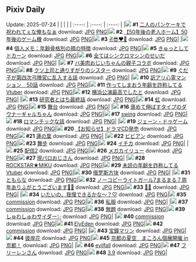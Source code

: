 ## Pixiv Daily
Update: 2025-07-24
|      |      |      |
| :----: | :----: | :----: |
|![](https://pixiv.microyu.workers.dev/c/240x480/img-master/img/2025/07/23/00/00/24/133004369_p0_master1200.jpg) **#1** [二人のパンケーキで祝われてぇな俺もなぁ](https://www.pixiv.net/artworks/133004369) download: [JPG](https://pixiv.microyu.workers.dev/img-original/img/2025/07/23/00/00/24/133004369_p0.jpg) [PNG](https://pixiv.microyu.workers.dev/img-original/img/2025/07/23/00/00/24/133004369_p0.png)|![](https://pixiv.microyu.workers.dev/c/240x480/img-master/img/2025/07/22/19/53/35/132993574_p0_master1200.jpg) **#2** [【50年後の老人ホーム】50年後のゲーム機](https://www.pixiv.net/artworks/132993574) download: [JPG](https://pixiv.microyu.workers.dev/img-original/img/2025/07/22/19/53/35/132993574_p0.jpg) [PNG](https://pixiv.microyu.workers.dev/img-original/img/2025/07/22/19/53/35/132993574_p0.png)|![](https://pixiv.microyu.workers.dev/c/240x480/img-master/img/2025/07/22/00/03/31/132969295_p0_master1200.jpg) **#3** [✌️😎❤️‍🔥](https://www.pixiv.net/artworks/132969295) download: [JPG](https://pixiv.microyu.workers.dev/img-original/img/2025/07/22/00/03/31/132969295_p0.jpg) [PNG](https://pixiv.microyu.workers.dev/img-original/img/2025/07/22/00/03/31/132969295_p0.png)|
|![](https://pixiv.microyu.workers.dev/c/240x480/img-master/img/2025/07/22/06/00/03/132976919_p0_master1200.jpg) **#4** [個人メモ：年齢骨格別の頬の特徴](https://www.pixiv.net/artworks/132976919) download: [JPG](https://pixiv.microyu.workers.dev/img-original/img/2025/07/22/06/00/03/132976919_p0.jpg) [PNG](https://pixiv.microyu.workers.dev/img-original/img/2025/07/22/06/00/03/132976919_p0.png)|![](https://pixiv.microyu.workers.dev/c/240x480/img-master/img/2025/07/22/00/03/10/132969272_p0_master1200.jpg) **#5** [きゅっとしてドカーン](https://www.pixiv.net/artworks/132969272) download: [JPG](https://pixiv.microyu.workers.dev/img-original/img/2025/07/22/00/03/10/132969272_p0.jpg) [PNG](https://pixiv.microyu.workers.dev/img-original/img/2025/07/22/00/03/10/132969272_p0.png)|![](https://pixiv.microyu.workers.dev/c/240x480/img-master/img/2025/07/23/00/31/04/133005940_p0_master1200.jpg) **#6** [全てはシンクロマシンのせいだ](https://www.pixiv.net/artworks/133005940) download: [JPG](https://pixiv.microyu.workers.dev/img-original/img/2025/07/23/00/31/04/133005940_p0.jpg) [PNG](https://pixiv.microyu.workers.dev/img-original/img/2025/07/23/00/31/04/133005940_p0.png)|
|![](https://pixiv.microyu.workers.dev/c/240x480/img-master/img/2025/07/23/00/01/23/133004577_p0_master1200.jpg) **#7** [バ美肉おじいちゃんの親子コラボ](https://www.pixiv.net/artworks/133004577) download: [JPG](https://pixiv.microyu.workers.dev/img-original/img/2025/07/23/00/01/23/133004577_p0.jpg) [PNG](https://pixiv.microyu.workers.dev/img-original/img/2025/07/23/00/01/23/133004577_p0.png)|![](https://pixiv.microyu.workers.dev/c/240x480/img-master/img/2025/07/22/19/03/26/132992600_p0_master1200.jpg) **#8** [クソ上司と通りすがりのシスター](https://www.pixiv.net/artworks/132992600) download: [JPG](https://pixiv.microyu.workers.dev/img-original/img/2025/07/22/19/03/26/132992600_p0.jpg) [PNG](https://pixiv.microyu.workers.dev/img-original/img/2025/07/22/19/03/26/132992600_p0.png)|![](https://pixiv.microyu.workers.dev/c/240x480/img-master/img/2025/07/23/00/10/35/133005086_p0_master1200.jpg) **#9** [ぐだ子が第四次弓陣営に乱入する話](https://www.pixiv.net/artworks/133005086) download: [JPG](https://pixiv.microyu.workers.dev/img-original/img/2025/07/23/00/10/35/133005086_p0.jpg) [PNG](https://pixiv.microyu.workers.dev/img-original/img/2025/07/23/00/10/35/133005086_p0.png)|
|![](https://pixiv.microyu.workers.dev/c/240x480/img-master/img/2025/07/22/15/46/05/132987357_p0_master1200.jpg) **#10** [訳アリ心霊マンション　50話](https://www.pixiv.net/artworks/132987357) download: [JPG](https://pixiv.microyu.workers.dev/img-original/img/2025/07/22/15/46/05/132987357_p0.jpg) [PNG](https://pixiv.microyu.workers.dev/img-original/img/2025/07/22/15/46/05/132987357_p0.png)|![](https://pixiv.microyu.workers.dev/c/240x480/img-master/img/2025/07/22/21/16/54/132997577_p0_master1200.jpg) **#11** [作ってしまおう年齢を詐称してるVtuber](https://www.pixiv.net/artworks/132997577) download: [JPG](https://pixiv.microyu.workers.dev/img-original/img/2025/07/22/21/16/54/132997577_p0.jpg) [PNG](https://pixiv.microyu.workers.dev/img-original/img/2025/07/22/21/16/54/132997577_p0.png)|![](https://pixiv.microyu.workers.dev/c/240x480/img-master/img/2025/07/22/17/56/25/132990289_p0_master1200.jpg) **#12** [横浜公演最高でしたと](https://www.pixiv.net/artworks/132990289) download: [JPG](https://pixiv.microyu.workers.dev/img-original/img/2025/07/22/17/56/25/132990289_p0.jpg) [PNG](https://pixiv.microyu.workers.dev/img-original/img/2025/07/22/17/56/25/132990289_p0.png)|
|![](https://pixiv.microyu.workers.dev/c/240x480/img-master/img/2025/07/22/12/06/51/132982969_p0_master1200.jpg) **#13** [研究者とはち最終話](https://www.pixiv.net/artworks/132982969) download: [JPG](https://pixiv.microyu.workers.dev/img-original/img/2025/07/22/12/06/51/132982969_p0.jpg) [PNG](https://pixiv.microyu.workers.dev/img-original/img/2025/07/22/12/06/51/132982969_p0.png)|![](https://pixiv.microyu.workers.dev/c/240x480/img-master/img/2025/07/22/10/25/53/132981067_p0_master1200.jpg) **#14** [虹](https://www.pixiv.net/artworks/132981067) download: [JPG](https://pixiv.microyu.workers.dev/img-original/img/2025/07/22/10/25/53/132981067_p0.jpg) [PNG](https://pixiv.microyu.workers.dev/img-original/img/2025/07/22/10/25/53/132981067_p0.png)|![](https://pixiv.microyu.workers.dev/c/240x480/img-master/img/2025/07/22/10/32/45/132981180_p0_master1200.jpg) **#15** [舞台](https://www.pixiv.net/artworks/132981180) download: [JPG](https://pixiv.microyu.workers.dev/img-original/img/2025/07/22/10/32/45/132981180_p0.jpg) [PNG](https://pixiv.microyu.workers.dev/img-original/img/2025/07/22/10/32/45/132981180_p0.png)|
|![](https://pixiv.microyu.workers.dev/c/240x480/img-master/img/2025/07/23/00/00/11/133004280_p0_master1200.jpg) **#16** [褒めて伸ばすタイプのダウナーギャルちゃん](https://www.pixiv.net/artworks/133004280) download: [JPG](https://pixiv.microyu.workers.dev/img-original/img/2025/07/23/00/00/11/133004280_p0.jpg) [PNG](https://pixiv.microyu.workers.dev/img-original/img/2025/07/23/00/00/11/133004280_p0.png)|![](https://pixiv.microyu.workers.dev/c/240x480/img-master/img/2025/07/22/10/34/29/132981212_p0_master1200.jpg) **#17** [swing](https://www.pixiv.net/artworks/132981212) download: [JPG](https://pixiv.microyu.workers.dev/img-original/img/2025/07/22/10/34/29/132981212_p0.jpg) [PNG](https://pixiv.microyu.workers.dev/img-original/img/2025/07/22/10/34/29/132981212_p0.png)|![](https://pixiv.microyu.workers.dev/c/240x480/img-master/img/2025/07/22/00/00/09/132968751_p0_master1200.jpg) **#18** [ロマンチックな話](https://www.pixiv.net/artworks/132968751) download: [JPG](https://pixiv.microyu.workers.dev/img-original/img/2025/07/22/00/00/09/132968751_p0.jpg) [PNG](https://pixiv.microyu.workers.dev/img-original/img/2025/07/22/00/00/09/132968751_p0.png)|
|![](https://pixiv.microyu.workers.dev/c/240x480/img-master/img/2025/07/22/00/00/22/132968862_p0_master1200.jpg) **#19** [ジェーン・ドゥゲーム](https://www.pixiv.net/artworks/132968862) download: [JPG](https://pixiv.microyu.workers.dev/img-original/img/2025/07/22/00/00/22/132968862_p0.jpg) [PNG](https://pixiv.microyu.workers.dev/img-original/img/2025/07/22/00/00/22/132968862_p0.png)|![](https://pixiv.microyu.workers.dev/c/240x480/img-master/img/2025/07/23/00/01/21/133004573_p0_master1200.jpg) **#20** [【お知らせ】ドラマCD発売](https://www.pixiv.net/artworks/133004573) download: [JPG](https://pixiv.microyu.workers.dev/img-original/img/2025/07/23/00/01/21/133004573_p0.jpg) [PNG](https://pixiv.microyu.workers.dev/img-original/img/2025/07/23/00/01/21/133004573_p0.png)|![](https://pixiv.microyu.workers.dev/c/240x480/img-master/img/2025/07/22/00/25/02/132970208_p0_master1200.jpg) **#21** [蓮の葉](https://www.pixiv.net/artworks/132970208) download: [JPG](https://pixiv.microyu.workers.dev/img-original/img/2025/07/22/00/25/02/132970208_p0.jpg) [PNG](https://pixiv.microyu.workers.dev/img-original/img/2025/07/22/00/25/02/132970208_p0.png)|
|![](https://pixiv.microyu.workers.dev/c/240x480/img-master/img/2025/07/22/00/00/12/132968780_p0_master1200.jpg) **#22** [ビビアン](https://www.pixiv.net/artworks/132968780) download: [JPG](https://pixiv.microyu.workers.dev/img-original/img/2025/07/22/00/00/12/132968780_p0.jpg) [PNG](https://pixiv.microyu.workers.dev/img-original/img/2025/07/22/00/00/12/132968780_p0.png)|![](https://pixiv.microyu.workers.dev/c/240x480/img-master/img/2025/07/22/10/36/37/132981238_p0_master1200.jpg) **#23** [舞步](https://www.pixiv.net/artworks/132981238) download: [JPG](https://pixiv.microyu.workers.dev/img-original/img/2025/07/22/10/36/37/132981238_p0.jpg) [PNG](https://pixiv.microyu.workers.dev/img-original/img/2025/07/22/10/36/37/132981238_p0.png)|![](https://pixiv.microyu.workers.dev/c/240x480/img-master/img/2025/07/23/00/00/11/133004275_p0_master1200.jpg) **#24** [イチカ](https://www.pixiv.net/artworks/133004275) download: [JPG](https://pixiv.microyu.workers.dev/img-original/img/2025/07/23/00/00/11/133004275_p0.jpg) [PNG](https://pixiv.microyu.workers.dev/img-original/img/2025/07/23/00/00/11/133004275_p0.png)|
|![](https://pixiv.microyu.workers.dev/c/240x480/img-master/img/2025/07/23/12/00/20/133017973_p0_master1200.jpg) **#25** [配信2](https://www.pixiv.net/artworks/133017973) download: [JPG](https://pixiv.microyu.workers.dev/img-original/img/2025/07/23/12/00/20/133017973_p0.jpg) [PNG](https://pixiv.microyu.workers.dev/img-original/img/2025/07/23/12/00/20/133017973_p0.png)|![](https://pixiv.microyu.workers.dev/c/240x480/img-master/img/2025/07/23/03/32/16/133010307_p0_master1200.jpg) **#26** [メガカイリュー](https://www.pixiv.net/artworks/133010307) download: [JPG](https://pixiv.microyu.workers.dev/img-original/img/2025/07/23/03/32/16/133010307_p0.jpg) [PNG](https://pixiv.microyu.workers.dev/img-original/img/2025/07/23/03/32/16/133010307_p0.png)|![](https://pixiv.microyu.workers.dev/c/240x480/img-master/img/2025/07/23/03/19/18/133010108_p0_master1200.jpg) **#27** [現パロおじさん](https://www.pixiv.net/artworks/133010108) download: [JPG](https://pixiv.microyu.workers.dev/img-original/img/2025/07/23/03/19/18/133010108_p0.jpg) [PNG](https://pixiv.microyu.workers.dev/img-original/img/2025/07/23/03/19/18/133010108_p0.png)|
|![](https://pixiv.microyu.workers.dev/c/240x480/img-master/img/2025/07/22/02/50/30/132974340_p0_master1200.jpg) **#28** [ROCKSTAR★MIKU](https://www.pixiv.net/artworks/132974340) download: [JPG](https://pixiv.microyu.workers.dev/img-original/img/2025/07/22/02/50/30/132974340_p0.jpg) [PNG](https://pixiv.microyu.workers.dev/img-original/img/2025/07/22/02/50/30/132974340_p0.png)|![](https://pixiv.microyu.workers.dev/c/240x480/img-master/img/2025/07/23/21/02/03/133032394_p0_master1200.jpg) **#29** [未読の年齢を詐称してるVtuber](https://www.pixiv.net/artworks/133032394) download: [JPG](https://pixiv.microyu.workers.dev/img-original/img/2025/07/23/21/02/03/133032394_p0.jpg) [PNG](https://pixiv.microyu.workers.dev/img-original/img/2025/07/23/21/02/03/133032394_p0.png)|![](https://pixiv.microyu.workers.dev/c/240x480/img-master/img/2025/07/22/10/22/44/132981030_p0_master1200.jpg) **#30** [俄罗斯方块](https://www.pixiv.net/artworks/132981030) download: [JPG](https://pixiv.microyu.workers.dev/img-original/img/2025/07/22/10/22/44/132981030_p0.jpg) [PNG](https://pixiv.microyu.workers.dev/img-original/img/2025/07/22/10/22/44/132981030_p0.png)|
|![](https://pixiv.microyu.workers.dev/c/240x480/img-master/img/2025/07/22/22/45/49/133001219_p0_master1200.jpg) **#31** [ともらな](https://www.pixiv.net/artworks/133001219) download: [JPG](https://pixiv.microyu.workers.dev/img-original/img/2025/07/22/22/45/49/133001219_p0.jpg) [PNG](https://pixiv.microyu.workers.dev/img-original/img/2025/07/22/22/45/49/133001219_p0.png)|![](https://pixiv.microyu.workers.dev/c/240x480/img-master/img/2025/07/23/19/25/59/133028609_p0_master1200.jpg) **#32** [ノーコピーライトガール7まるまる７周年ありふがとうございます🙏🙏](https://www.pixiv.net/artworks/133028609) download: [JPG](https://pixiv.microyu.workers.dev/img-original/img/2025/07/23/19/25/59/133028609_p0.jpg) [PNG](https://pixiv.microyu.workers.dev/img-original/img/2025/07/23/19/25/59/133028609_p0.png)|![](https://pixiv.microyu.workers.dev/c/240x480/img-master/img/2025/07/22/22/40/03/133000984_p0_master1200.jpg) **#33** [🎩🍇](https://www.pixiv.net/artworks/133000984) download: [JPG](https://pixiv.microyu.workers.dev/img-original/img/2025/07/22/22/40/03/133000984_p0.jpg) [PNG](https://pixiv.microyu.workers.dev/img-original/img/2025/07/22/22/40/03/133000984_p0.png)|
|![](https://pixiv.microyu.workers.dev/c/240x480/img-master/img/2025/07/22/00/00/05/132968709_p0_master1200.jpg) **#34** [いたいの、我慢できるかな〜？♡](https://www.pixiv.net/artworks/132968709) download: [JPG](https://pixiv.microyu.workers.dev/img-original/img/2025/07/22/00/00/05/132968709_p0.jpg) [PNG](https://pixiv.microyu.workers.dev/img-original/img/2025/07/22/00/00/05/132968709_p0.png)|![](https://pixiv.microyu.workers.dev/c/240x480/img-master/img/2025/07/22/10/01/22/132980734_p0_master1200.jpg) **#35** [commission](https://www.pixiv.net/artworks/132980734) download: [JPG](https://pixiv.microyu.workers.dev/img-original/img/2025/07/22/10/01/22/132980734_p0.jpg) [PNG](https://pixiv.microyu.workers.dev/img-original/img/2025/07/22/10/01/22/132980734_p0.png)|![](https://pixiv.microyu.workers.dev/c/240x480/img-master/img/2025/07/22/00/19/46/132970008_p0_master1200.jpg) **#36** [私服](https://www.pixiv.net/artworks/132970008) download: [JPG](https://pixiv.microyu.workers.dev/img-original/img/2025/07/22/00/19/46/132970008_p0.jpg) [PNG](https://pixiv.microyu.workers.dev/img-original/img/2025/07/22/00/19/46/132970008_p0.png)|
|![](https://pixiv.microyu.workers.dev/c/240x480/img-master/img/2025/07/22/09/59/01/132980635_p0_master1200.jpg) **#37** [commission](https://www.pixiv.net/artworks/132980635) download: [JPG](https://pixiv.microyu.workers.dev/img-original/img/2025/07/22/09/59/01/132980635_p0.jpg) [PNG](https://pixiv.microyu.workers.dev/img-original/img/2025/07/22/09/59/01/132980635_p0.png)|![](https://pixiv.microyu.workers.dev/c/240x480/img-master/img/2025/07/22/12/00/10/132982705_p0_master1200.jpg) **#38** [無題](https://www.pixiv.net/artworks/132982705) download: [JPG](https://pixiv.microyu.workers.dev/img-original/img/2025/07/22/12/00/10/132982705_p0.jpg) [PNG](https://pixiv.microyu.workers.dev/img-original/img/2025/07/22/12/00/10/132982705_p0.png)|![](https://pixiv.microyu.workers.dev/c/240x480/img-master/img/2025/07/22/00/00/03/132968690_p0_master1200.jpg) **#39** [しゅわしゅわサイダー✨](https://www.pixiv.net/artworks/132968690) download: [JPG](https://pixiv.microyu.workers.dev/img-original/img/2025/07/22/00/00/03/132968690_p0.jpg) [PNG](https://pixiv.microyu.workers.dev/img-original/img/2025/07/22/00/00/03/132968690_p0.png)|
|![](https://pixiv.microyu.workers.dev/c/240x480/img-master/img/2025/07/22/10/09/13/132980838_p0_master1200.jpg) **#40** [commission](https://www.pixiv.net/artworks/132980838) download: [JPG](https://pixiv.microyu.workers.dev/img-original/img/2025/07/22/10/09/13/132980838_p0.jpg) [PNG](https://pixiv.microyu.workers.dev/img-original/img/2025/07/22/10/09/13/132980838_p0.png)|![](https://pixiv.microyu.workers.dev/c/240x480/img-master/img/2025/07/23/00/49/18/133006546_p0_master1200.jpg) **#41** [ElyEden](https://www.pixiv.net/artworks/133006546) download: [JPG](https://pixiv.microyu.workers.dev/img-original/img/2025/07/23/00/49/18/133006546_p0.jpg) [PNG](https://pixiv.microyu.workers.dev/img-original/img/2025/07/23/00/49/18/133006546_p0.png)|![](https://pixiv.microyu.workers.dev/c/240x480/img-master/img/2025/07/22/10/16/18/132980934_p0_master1200.jpg) **#42** [commission](https://www.pixiv.net/artworks/132980934) download: [JPG](https://pixiv.microyu.workers.dev/img-original/img/2025/07/22/10/16/18/132980934_p0.jpg) [PNG](https://pixiv.microyu.workers.dev/img-original/img/2025/07/22/10/16/18/132980934_p0.png)|
|![](https://pixiv.microyu.workers.dev/c/240x480/img-master/img/2025/07/22/04/59/52/132976152_p0_master1200.jpg) **#43** [宝鐘マリン](https://www.pixiv.net/artworks/132976152) download: [JPG](https://pixiv.microyu.workers.dev/img-original/img/2025/07/22/04/59/52/132976152_p0.jpg) [PNG](https://pixiv.microyu.workers.dev/img-original/img/2025/07/22/04/59/52/132976152_p0.png)|![](https://pixiv.microyu.workers.dev/c/240x480/img-master/img/2025/07/23/19/33/31/133028869_p0_master1200.jpg) **#44** [彼岸花](https://www.pixiv.net/artworks/133028869) download: [JPG](https://pixiv.microyu.workers.dev/img-original/img/2025/07/23/19/33/31/133028869_p0.jpg) [PNG](https://pixiv.microyu.workers.dev/img-original/img/2025/07/23/19/33/31/133028869_p0.png)|![](https://pixiv.microyu.workers.dev/c/240x480/img-master/img/2025/07/22/17/38/50/132989875_p0_master1200.jpg) **#45** [京都の夏空　まころん個展開催 in 京都！](https://www.pixiv.net/artworks/132989875) download: [JPG](https://pixiv.microyu.workers.dev/img-original/img/2025/07/22/17/38/50/132989875_p0.jpg) [PNG](https://pixiv.microyu.workers.dev/img-original/img/2025/07/22/17/38/50/132989875_p0.png)|
|![](https://pixiv.microyu.workers.dev/c/240x480/img-master/img/2025/07/22/14/07/57/132985440_p0_master1200.jpg) **#46** [evilfall](https://www.pixiv.net/artworks/132985440) download: [JPG](https://pixiv.microyu.workers.dev/img-original/img/2025/07/22/14/07/57/132985440_p0.jpg) [PNG](https://pixiv.microyu.workers.dev/img-original/img/2025/07/22/14/07/57/132985440_p0.png)|![](https://pixiv.microyu.workers.dev/c/240x480/img-master/img/2025/07/23/00/02/34/133004688_p0_master1200.jpg) **#47** [フリーレンさん](https://www.pixiv.net/artworks/133004688) download: [JPG](https://pixiv.microyu.workers.dev/img-original/img/2025/07/23/00/02/34/133004688_p0.jpg) [PNG](https://pixiv.microyu.workers.dev/img-original/img/2025/07/23/00/02/34/133004688_p0.png)|![](https://pixiv.microyu.workers.dev/c/240x480/img-master/img/2025/07/22/10/12/39/132980881_p0_master1200.jpg) **#48** [3.9](https://www.pixiv.net/artworks/132980881) download: [JPG](https://pixiv.microyu.workers.dev/img-original/img/2025/07/22/10/12/39/132980881_p0.jpg) [PNG](https://pixiv.microyu.workers.dev/img-original/img/2025/07/22/10/12/39/132980881_p0.png)|
